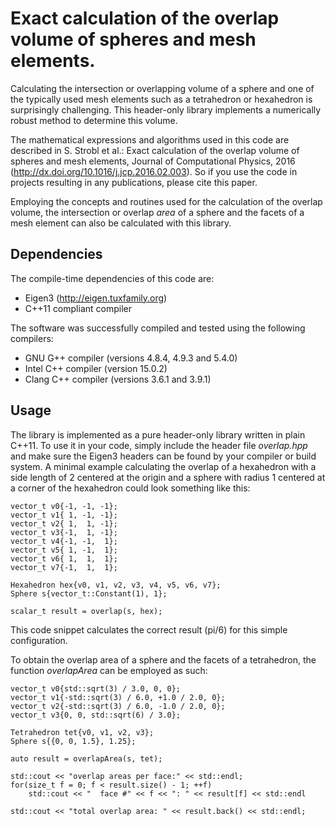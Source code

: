 # Exact calculation of the overlap volume of spheres and mesh elements.

Calculating the intersection or overlapping volume of a sphere and one of the
typically used mesh elements such as a tetrahedron or hexahedron is
surprisingly challenging. This header-only library implements a numerically
robust method to determine this volume.

The mathematical expressions and algorithms used in this code are described in
S. Strobl et al.: Exact calculation of the overlap volume of spheres and mesh
elements, Journal of Computational Physics, 2016
(http://dx.doi.org/10.1016/j.jcp.2016.02.003). So if you use the code in
projects resulting in any publications, please cite this paper.

Employing the concepts and routines used for the calculation of the overlap
volume, the intersection or overlap *area* of a sphere and the facets of a mesh
element can also be calculated with this library.

## Dependencies

The compile-time dependencies of this code are:
- Eigen3 (http://eigen.tuxfamily.org)
- C++11 compliant compiler

The software was successfully compiled and tested using the following
compilers:
- GNU G++ compiler (versions 4.8.4, 4.9.3 and 5.4.0)
- Intel C++ compiler (version 15.0.2)
- Clang C++ compiler (versions 3.6.1 and 3.9.1)

## Usage

The library is implemented as a pure header-only library written in plain
C++11. To use it in your code, simply include the header file *overlap.hpp* and
make sure the Eigen3 headers can be found by your compiler or build system.  A
minimal example calculating the overlap of a hexahedron with a side length of 2
centered at the origin and a sphere with radius 1 centered at a corner of the
hexahedron could look something like this:
```
vector_t v0{-1, -1, -1};
vector_t v1{ 1, -1, -1};
vector_t v2{ 1,  1, -1};
vector_t v3{-1,  1, -1};
vector_t v4{-1, -1,  1};
vector_t v5{ 1, -1,  1};
vector_t v6{ 1,  1,  1};
vector_t v7{-1,  1,  1};

Hexahedron hex{v0, v1, v2, v3, v4, v5, v6, v7};
Sphere s{vector_t::Constant(1), 1};

scalar_t result = overlap(s, hex);
```
This code snippet calculates the correct result (pi/6) for this simple
configuration.

To obtain the overlap area of a sphere and the facets of a tetrahedron, the
function *overlapArea* can be employed as such:
```
vector_t v0{std::sqrt(3) / 3.0, 0, 0};
vector_t v1{-std::sqrt(3) / 6.0, +1.0 / 2.0, 0};
vector_t v2{-std::sqrt(3) / 6.0, -1.0 / 2.0, 0};
vector_t v3{0, 0, std::sqrt(6) / 3.0};

Tetrahedron tet{v0, v1, v2, v3};
Sphere s{{0, 0, 1.5}, 1.25};

auto result = overlapArea(s, tet);

std::cout << "overlap areas per face:" << std::endl;
for(size_t f = 0; f < result.size() - 1; ++f)
    std::cout << "  face #" << f << ": " << result[f] << std::endl

std::cout << "total overlap area: " << result.back() << std::endl;
```
